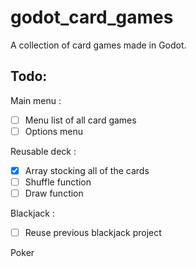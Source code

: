 # godot_card_games
 A collection of card games made in Godot.

## Todo:
Main menu :
- [ ] Menu list of all card games
- [ ] Options menu

Reusable deck :
- [x] Array stocking all of the cards
- [ ] Shuffle function
- [ ] Draw function

Blackjack :
- [ ] Reuse previous blackjack project

Poker
